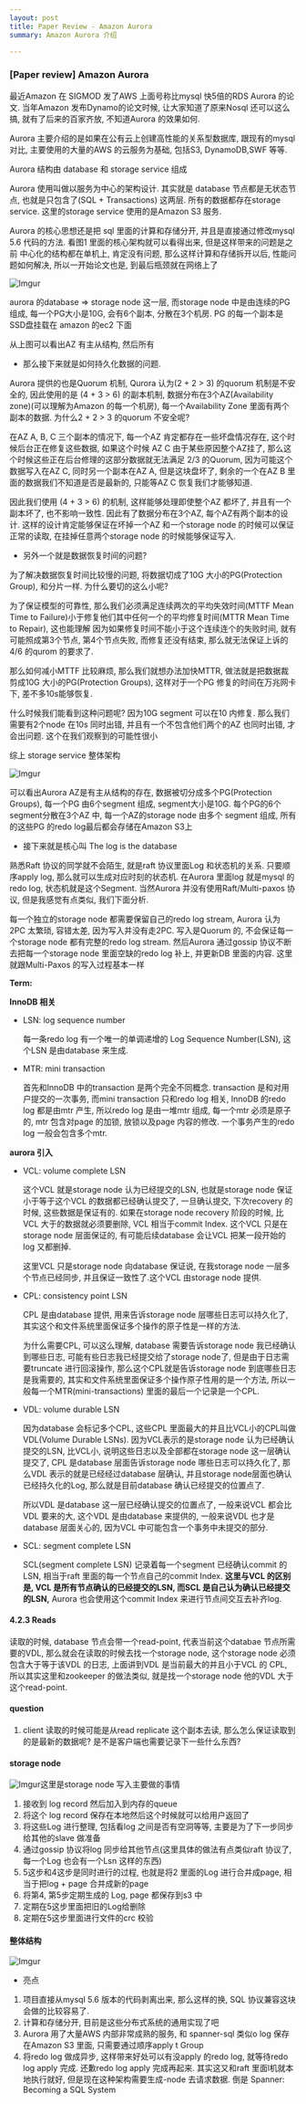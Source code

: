 ```yaml
---
layout: post
title: Paper Review - Amazon Aurora
summary: Amazon Aurora 介绍

---
```

### [Paper review] Amazon Aurora 



最近Amazon 在 SIGMOD 发了AWS 上面号称比mysql 快5倍的RDS Aurora 的论文. 当年Amazon 发布Dynamo的论文时候, 让大家知道了原来Nosql 还可以这么搞, 就有了后来的百家齐放, 不知道Aurora 的效果如何.

Aurora 主要介绍的是如果在公有云上创建高性能的关系型数据库, 跟现有的mysql对比, 主要使用的大量的AWS 的云服务为基础, 包括S3, DynamoDB,SWF 等等.

 Aurora 结构由 database 和 storage service 组成

Aurora 使用叫做以服务为中心的架构设计. 其实就是 database 节点都是无状态节点, 也就是只包含了(SQL + Transactions) 这两层. 所有的数据都存在storage service.  这里的storage service 使用的是Amazon S3 服务. 

Aurora 的核心思想还是把 sql 里面的计算和存储分开, 并且是直接通过修改mysql 5.6 代码的方法. 看图1 里面的核心架构就可以看得出来, 但是这样带来的问题是之前 中心化的结构都在单机上, 肯定没有问题, 那么这样计算和存储拆开以后, 性能问题如何解决, 所以一开始论文也是, 到最后瓶颈就在网络上了

![Imgur](http://i.imgur.com/6xY047A.jpg)





aurora 的database => storage node 这一层, 而storage node 中是由连续的PG 组成,   每一个PG大小是10G, 会有6个副本, 分散在3个机房.  PG 的每一个副本是 SSD盘挂载在 amazon 的ec2 下面



从上图可以看出AZ 有主从结构, 然后所有

* 那么接下来就是如何持久化数据的问题. 

Aurora 提供的也是Quorum 机制, Qurora 认为(2 + 2 > 3) 的quorum 机制是不安全的, 因此使用的是 (4 + 3 > 6) 的副本机制, 数据分布在3个AZ(Availability zone)(可以理解为Amazon 的每一个机房), 每一个Availability Zone 里面有两个副本的数据. 为什么2 + 2 > 3 的quorum 不安全呢?

在AZ A, B, C 三个副本的情况下, 每一个AZ 肯定都存在一些坏盘情况存在, 这个时候后台正在修复这些数据, 如果这个时候 AZ C 由于某些原因整个AZ挂了, 那么这个时候这些正在后台修理的这部分数据就无法满足 2/3 的Quorum, 因为可能这个数据写入在AZ C, 同时另一个副本在AZ A, 但是这块盘坏了,  剩余的一个在AZ B 里面的数据我们不知道是否是最新的, 只能等AZ C 恢复我们才能够知道.

因此我们使用 (4 + 3 > 6) 的机制, 这样能够处理即使整个AZ 都坏了, 并且有一个副本坏了, 也不影响一致性.  因此有了数据分布在3个AZ, 每个AZ有两个副本的设计. 这样的设计肯定能够保证在坏掉一个AZ 和一个storage node 的时候可以保证正常的读取, 在挂掉任意两个storage node 的时候能够保证写入.

* 另外一个就是数据恢复时间的问题?

为了解决数据恢复时间比较慢的问题, 将数据切成了10G 大小的PG(Protection Group), 和分片一样. 为什么要切的这么小呢? 

为了保证模型的可靠性, 那么我们必须满足连续两次的平均失效时间(MTTF Mean Time to Failure)小于修复他们其中任何一个的平均修复时间(MTTR Mean Time to Repair), 这也能理解 因为如果修复时间不能小于这个连续连个的失败时间, 就有可能照成第3个节点, 第4个节点失败, 而修复还没有结束, 那么就无法保证上诉的4/6 的qurom 的要求了.

那么如何减小MTTF 比较麻烦, 那么我们就想办法加快MTTR, 做法就是把数据裁剪成10G 大小的PG(Protection Groups), 这样对于一个PG 修复的时间在万兆网卡下, 差不多10s能够恢复.

什么时候我们能看到这种问题呢? 因为10G segment 可以在10 内修复. 那么我们需要有2个node 在10s 同时出错, 并且有一个不包含他们两个的AZ 也同时出错, 才会出问题. 这个在我们观察到的可能性很小

综上 storage service 整体架构





![Imgur](https://i.imgur.com/BhzOkP3.jpg)

可以看出Aurora AZ是有主从结构的存在, 数据被切分成多个PG(Protection Groups), 每一个PG 由6个segment 组成, segment大小是10G. 每个PG的6个segment分散在3个AZ 中, 每一个AZ的storage node 由多个 segment 组成, 所有的这些PG 的redo log最后都会存储在Amazon S3上

* 接下来就是核心叫 The log is the database

熟悉Raft 协议的同学就不会陌生, 就是raft 协议里面Log 和状态机的关系. 只要顺序apply log, 那么就可以生成对应时刻的状态机. 在Aurora 里面log 就是mysql 的redo log, 状态机就是这个Segment. 当然Aurora 并没有使用Raft/Multi-paxos 协议, 但是我感觉有点类似, 我们下面分析.

每一个独立的storage node 都需要保留自己的redo log stream, Aurora 认为 2PC 太繁琐,  容错太差, 因为写入并没有走2PC. 写入是Quorum 的, 不会保证每一个storage node 都有完整的redo log stream. 然后Aurora 通过gossip 协议不断去把每一个storage node 里面空缺的redo log 补上, 并更新DB 里面的内容. 这里就跟Multi-Paxos 的写入过程基本一样


**Term:**

**InnoDB 相关**

* LSN: log sequence number

  每一条redo log 有一个唯一的单调递增的 Log Sequence Number(LSN), 这个LSN 是由database 来生成.

* MTR: mini transaction

  首先和InnoDB 中的transaction 是两个完全不同概念. transaction 是和对用户提交的一次事务, 而mini transaction 只和redo log 相关,  InnoDB 的redo log 都是由mtr 产生, 所以redo log 是由一堆mtr 组成, 每一个mtr 必须是原子的, mtr 包含对page 的加锁, 放锁以及page 内容的修改. 一个事务产生的redo log 一般会包含多个mtr.

**aurora 引入**

* VCL: volume complete LSN

  这个VCL 就是storage node 认为已经提交的LSN, 也就是storage node 保证小于等于这个VCL 的数据都已经确认提交了, 一旦确认提交, 下次recovery 的时候, 这些数据是保证有的. 如果在storage node recovery 阶段的时候, 比VCL 大于的数据就必须要删除, VCL 相当于commit Index.  这个VCL 只是在storage node 层面保证的,  有可能后续database 会让VCL 把某一段开始的 log 又都删掉. 

  这里VCL 只是storage node 向database 保证说, 在我storage node 一层多个节点已经同步, 并且保证一致性了.这个VCL 由storage node 提供.

* CPL: consistency point LSN

  CPL 是由database 提供, 用来告诉storage node 层哪些日志可以持久化了, 其实这个和文件系统里面保证多个操作的原子性是一样的方法.

  为什么需要CPL, 可以这么理解, database 需要告诉storage node 我已经确认到哪些日志, 可能有些日志我已经提交给了storage node了, 但是由于日志需要truncate 进行回滚操作, 那么这个CPL就是告诉storage node 到底哪些日志是我需要的, 其实和文件系统里面保证多个操作原子性用的是一个方法, 所以一般每一个MTR(mini-transactions) 里面的最后一个记录是一个CPL. 

* VDL: volume durable LSN

  因为database 会标记多个CPL, 这些CPL 里面最大的并且比VCL小的CPL叫做VDL(Volume Durable LSNs). 因为VCL表示的是storage node 认为已经确认提交的LSN, 比VCL小, 说明这些日志以及全部都在storage node 这一层确认提交了, CPL 是database 层面告诉storage node 哪些日志可以持久化了,  那么VDL 表示的就是已经经过database 层确认, 并且storage node层面也确认已经持久化的Log, 那么就是目前database 确认已经提交的位置点了.

  所以VDL 是database 这一层已经确认提交的位置点了, 一般来说VCL 都会比VDL 要来的大, 这个VDL 是由database 来提供的, 一般来说VDL 也才是database 层面关心的, 因为VCL 中可能包含一个事务中未提交的部分.

* SCL: segment complete LSN

  SCL(segment complete LSN) 记录着每一个segment 已经确认commit 的 LSN, 相当于raft 里面的每一个节点自己的commit Index. **这里与VCL 的区别是, VCL 是所有节点确认的已经提交的LSN, 而SCL 是自己认为确认已经提交的LSN,** Aurora 也会使用这个commit Index 来进行节点间交互去补齐log.



#### 4.2.3 Reads

读取的时候, database 节点会带一个read-point, 代表当前这个databae 节点所需要的VDL, 那么就会在读取的时候去找一个storage node, 这个storage node 必须包含大于等于该VDL 的日志, 上面讲到VDL 是当前最大的并且小于VCL 的 CPL, 所以其实这里和zookeeper 的做法类似, 就是找一个storage node 他的VDL 大于这个read-point. 



#### question

1. client 读取的时候可能是从read replicate 这个副本去读, 那么怎么保证读取到的是最新的数据呢? 是不是客户端也需要记录下一些什么东西?






#### storage node

![Imgur](https://i.imgur.com/M6wYlCR.jpg)这里是storage node 写入主要做的事情

1. 接收到 log record 然后加入到内存的queue
2. 将这个 log record 保存在本地然后这个时候就可以给用户返回了
3. 将这些Log 进行整理, 包括看log 之间是否有空洞等等, 主要是为了下一步同步给其他的slave 做准备
4. 通过gossip 协议将log 同步给其他节点(这里具体的做法有点类似raft 协议了, 每一个Log 也会有一个Lsn 这样的东西)
5. 5这步和4这步是同时进行的过程, 也就是将2 里面的Log 进行合并成page,  相当于把log + page 合并成新的page
6. 将第4, 第5步定期生成的 Log, page 都保存到s3 中
7. 定期在5这步里面把旧的Log给删除
8. 定期在5这步里面进行文件的crc 校验




#### 整体结构

![Imgur](https://i.imgur.com/tE2TMpo.jpg)



* 亮点

1. 项目直接从mysql 5.6 版本的代码剥离出来, 那么这样的换, SQL 协议兼容这块会做的比较容易了.
2. 计算和存储分开, 目前是这些分布式系统的通用实现了吧
3. Aurora 用了大量AWS 内部非常成熟的服务, 和 spanner-sql 类似o log 保存在Amazon S3 里面, 只需要通过顺序apply t Group
5. 将redo log 做成异步, 这样带来好处可以有没apply 的redo log, 就等待redo log apply 完成. 还歉redo log apply 完成再起来. 其实这又和raft 里面l机就本地执行就好, 但是现在这种架构需要生成-node 去请求数据. 倒是 Spanner: Becoming a SQL System 
